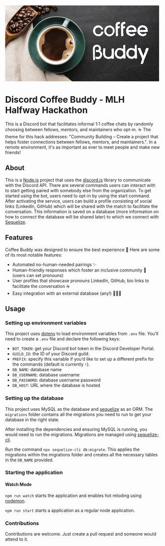 ![logo](readme-logo.png)

# Discord Coffee Buddy - MLH Halfway Hackathon

This is a Discord bot that facilitates informal 1:1 coffee chats by randomly choosing between fellows, mentors, and maintainers who opt-in. ☕ The theme for this hack addresses: "Community Building – Create a project that helps foster connections between fellows, mentors, and maintainers.". In a remote environment, it's as important as ever to meet people and make new friends!

## About

This is a [Node.js](https://nodejs.org/en/) project that uses the [discord.js](https://discord.js.org/) library to communicate with the Discord API. There are several commands users can interact with to start getting paired with somebody else from the organization. To get started using the bot, users need to opt-in by using the start command. After activating the service, users can build a profile consisting of social links (LinkedIn, GitHub) which will be shared with the match to facilitate the conversation. This information is saved on a database (more information on how to connect the database will be shared later) to which we connect with [Sequelize](https://sequelize.org/).

## Features

Coffee Buddy was designed to ensure the best experience 💖 Here are some of its most notable features:

-   Automated no-human-needed pairings ✨
-   Human-friendly responses which foster an inclusive community 🌈 (users can set pronouns)
-   User profiles that showcase pronouns LinkedIn, GitHub, bio links to facilitate the conversation ☕️
-   Easy integration with an external database (any!) 💁🏼‍♂️

## Usage

### Setting up environment variables

This project uses [dotenv](https://github.com/motdotla/dotenv) to load environment variables from `.env` file. You’ll need to create a `.env` file and declare the following keys:

-   `BOT_TOKEN`: get your Discord bot token in the Discord Developer Portal.
-   `GUILD_ID`: the ID of your Discord guild.
-   `PREFIX`: specify this variable if you’d like to set up a different prefix for the commands (default is currently `!`).
-   `DB_NAME`: database name
-   `DB_USERNAME`: database username
-   `DB_PASSWORD`: database username password
-   `DB_HOST`: URL where the database is hosted

### Setting up the database

This project uses MySQL as the database and [sequelize](https://github.com/sequelize/sequelize) as an ORM. The `migrations` folder contains all the migrations you need to run to get your database in the right state.

After installing the dependencies and ensuring MySQL is running, you would need to run the migrations. Migrations are managed using [sequelize-cli](https://github.com/sequelize/cli).

Run the command `npx sequelize-cli db:migrate`. This applies the migrations within the migrations folder and creates all the necessary tables in the `DB_NAME` provided.

### Starting the application

#### Watch Mode

`npm run watch` starts the application and enables hot reloding using [nodemon](https://github.com/remy/nodemon).

`npm run start` starts a application as a regular node application.


### Contributions

Contributions are welcome. Just create a pull request and someone would attend to it.